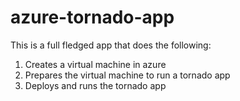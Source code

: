azure-tornado-app
===========

This is a full fledged app that does the following:

1. Creates a virtual machine in azure
2. Prepares the virtual machine to run a tornado app
3. Deploys and runs the tornado app
